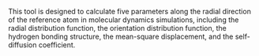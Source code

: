 This tool is designed to calculate five parameters along the radial direction of the reference atom in molecular dynamics simulations, including the radial distribution function, the orientation distribution function, the hydrogen bonding structure, the mean-square displacement, and the self-diffusion coefficient.
